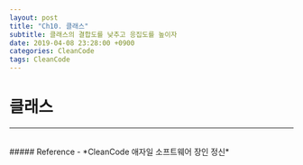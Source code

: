 ```yaml
---
layout: post
title: "Ch10. 클래스"
subtitle: 클래스의 결합도를 낮추고 응집도를 높이자
date: 2019-04-08 23:28:00 +0900
categories: CleanCode
tags: CleanCode
---
```


# 클래스
---


<br>
##### Reference
- *CleanCode 애자일 소프트웨어 장인 정신*
